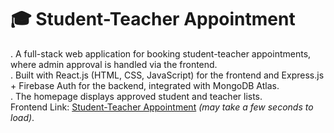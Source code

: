 # 🎓 Student-Teacher Appointment
  . A full-stack web application for booking student-teacher appointments, where admin approval is handled via the frontend.  
  . Built with React.js (HTML, CSS, JavaScript) for the frontend and Express.js + Firebase Auth for the backend, integrated with MongoDB Atlas.  
  . The homepage displays approved student and teacher lists.  
Frontend Link: [Student-Teacher Appointment](https://student-teacher-appointment-green.vercel.app/) *(may take a few seconds to load)*.

